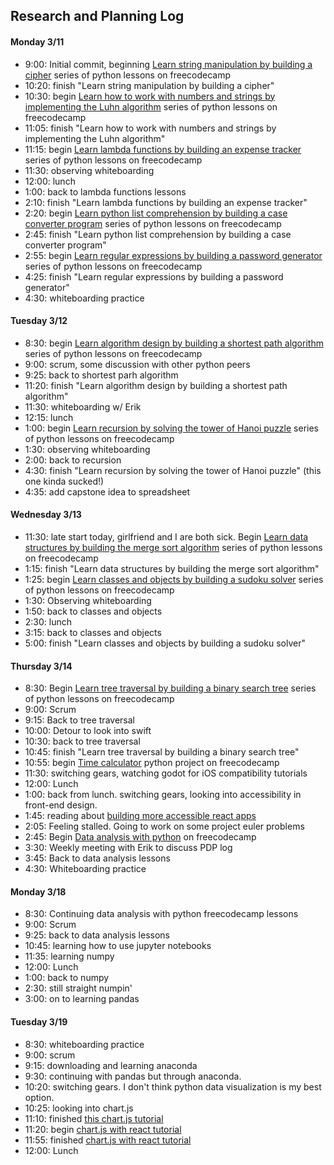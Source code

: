 ## Research and Planning Log

#### Monday 3/11
* 9:00: Initial commit, beginning [Learn string manipulation by building a cipher](https://www.freecodecamp.org/learn/scientific-computing-with-python/) series of python lessons on freecodecamp
* 10:20: finish "Learn string manipulation by building a cipher"
* 10:30: begin [Learn how to work with numbers and strings by implementing the Luhn algorithm](https://www.freecodecamp.org/learn/scientific-computing-with-python/learn-how-to-work-with-numbers-and-strings-by-implementing-the-luhn-algorithm/step-1) series of python lessons on freecodecamp
* 11:05: finish "Learn how to work with numbers and strings by implementing the Luhn algorithm"
* 11:15: begin [Learn lambda functions by building an expense tracker](https://www.freecodecamp.org/learn/scientific-computing-with-python/learn-lambda-functions-by-building-an-expense-tracker/step-1) series of python lessons on freecodecamp
* 11:30: observing whiteboarding
* 12:00: lunch
* 1:00: back to lambda functions lessons
* 2:10: finish "Learn lambda functions by building an expense tracker"
* 2:20: begin [Learn python list comprehension by building a case converter program](https://www.freecodecamp.org/learn/scientific-computing-with-python/learn-list-comprehension-by-building-a-case-converter-program/step-1) series of python lessons on freecodecamp
* 2:45: finish "Learn python list comprehension by building a case converter program"
* 2:55: begin [Learn regular expressions by building a password generator](https://www.freecodecamp.org/learn/scientific-computing-with-python/learn-regular-expressions-by-building-a-password-generator/step-1) series of python lessons on freecodecamp
* 4:25: finish "Learn regular expressions by building a password generator"
* 4:30: whiteboarding practice

#### Tuesday 3/12
* 8:30: begin [Learn algorithm design by building a shortest path algorithm](https://www.freecodecamp.org/learn/scientific-computing-with-python/#learn-algorithm-design-by-building-a-shortest-path-algorithm) series of python lessons on freecodecamp
* 9:00: scrum, some discussion with other python peers
* 9:25: back to shortest parh algorithm
* 11:20: finish "Learn algorithm design by building a shortest path algorithm"
* 11:30: whiteboarding w/ Erik
* 12:15: lunch
* 1:00: begin [Learn recursion by solving the tower of Hanoi puzzle](https://www.freecodecamp.org/learn/scientific-computing-with-python/#learn-recursion-by-solving-the-tower-of-hanoi-puzzle) series of python lessons on freecodecamp
* 1:30: observing whiteboarding
* 2:00: back to recursion
* 4:30: finish "Learn recursion by solving the tower of Hanoi puzzle" (this one kinda sucked!)
* 4:35: add capstone idea to spreadsheet

#### Wednesday 3/13
* 11:30: late start today, girlfriend and I are both sick. Begin [Learn data structures by building the merge sort algorithm](https://www.freecodecamp.org/learn/scientific-computing-with-python/learn-data-structures-by-building-the-merge-sort-algorithm/step-1) series of python lessons on freecodecamp
* 1:15: finish "Learn data structures by building the merge sort algorithm"
* 1:25: begin [Learn classes and objects by building a sudoku solver](https://www.freecodecamp.org/learn/scientific-computing-with-python/#learn-classes-and-objects-by-building-a-sudoku-solver) series of python lessons on freecodecamp
* 1:30: Observing whiteboarding
* 1:50: back to classes and objects
* 2:30: lunch
* 3:15: back to classes and objects
* 5:00: finish "Learn classes and objects by building a sudoku solver"

#### Thursday 3/14
* 8:30: Begin [Learn tree traversal by building a binary search tree](https://www.freecodecamp.org/learn/scientific-computing-with-python/#learn-tree-traversal-by-building-a-binary-search-tree) series of python lessons on freecodecamp
* 9:00: Scrum
* 9:15: Back to tree traversal
* 10:00: Detour to look into swift
* 10:30: back to tree traversal
* 10:45: finish "Learn tree traversal by building a binary search tree"
* 10:55: begin [Time calculator](https://www.freecodecamp.org/learn/scientific-computing-with-python/scientific-computing-with-python-projects/time-calculator) python project on freecodecamp
* 11:30: switching gears, watching godot for iOS compatibility tutorials
* 12:00: Lunch
* 1:00: back from lunch. switching gears, looking into accessibility in front-end design.
* 1:45: reading about [building more accessible react apps](https://www.freecodecamp.org/news/react-accessibility-tools-build-accessible-react-apps/)
* 2:05: Feeling stalled.  Going to work on some project euler problems
* 2:45: Begin [Data analysis with python](https://www.freecodecamp.org/learn/data-analysis-with-python/) on freecodecamp
* 3:30: Weekly meeting with Erik to discuss PDP log
* 3:45: Back to data analysis lessons
* 4:30: Whiteboarding practice

#### Monday 3/18
* 8:30: Continuing data analysis with python freecodecamp lessons
* 9:00: Scrum
* 9:25: back to data analysis lessons
* 10:45: learning how to use jupyter notebooks
* 11:35: learning numpy
* 12:00: Lunch
* 1:00: back to numpy
* 2:30: still straight numpin'
* 3:00: on to learning pandas

#### Tuesday 3/19
* 8:30: whiteboarding practice
* 9:00: scrum
* 9:15: downloading and learning anaconda
* 9:30: continuing with pandas but through anaconda.
* 10:20: switching gears. I don't think python data visualization is my best option.
* 10:25: looking into chart.js
* 11:10: finished [this chart.js tutorial](https://www.chartjs.org/docs/latest/getting-started/usage.html)
* 11:20: begin [chart.js with react tutorial](https://blog.logrocket.com/using-chart-js-react/)
* 11:55: finished [chart.js with react tutorial](https://blog.logrocket.com/using-chart-js-react/)
* 12:00: Lunch
